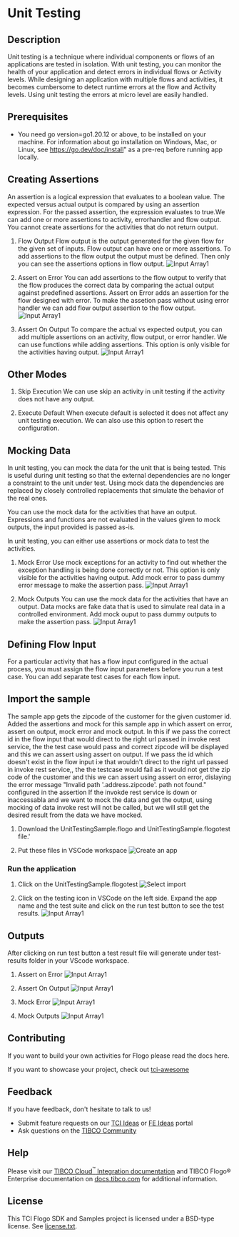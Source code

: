 # Unit Testing


## Description

Unit testing is a technique where individual components or flows of an applications are tested in isolation. With unit testing, you can monitor the health of your application and detect errors in individual flows or Activity levels. While designing an application with multiple flows and activities, it becomes cumbersome to detect runtime errors at the flow and Activity levels. Using unit testing the errors at micro level are easily handled.

## Prerequisites

* You need go version=go1.20.12 or above, to be installed on your machine. For information about go installation on Windows, Mac, or Linux, see https://go.dev/doc/install" as a pre-req before running app locally.


## Creating Assertions

An assertion is a logical expression that evaluates to a boolean value. The expected versus actual output is compared by using an assertion expression. For the passed assertion, the expression evaluates to true.We can add one or more assertions to activity, errorhandler and flow output. You cannot create assertions for the activities that do not return output. 

1. Flow Output
Flow output is the output generated for the given flow for the given set of inputs. Flow output can have one or more assertions. To add assertions to the flow output the output must be defined. Then only you can see the assertions options in flow output. 
![Input Array1](../../import-screenshots/VSCode/UnitTesting/flowoutput.png)


2. Assert on Error
You can add assertions to the flow output to verify that the flow produces the correct data by comparing the actual output against predefined assertions. Assert on Error adds an assertion for the flow designed with error. To make the assetion pass without using error handler we can add flow output assertion to the flow output. 
![Input Array1](../../import-screenshots/VSCode/UnitTesting//assertonerror.png)

3. Assert On Output
To compare the actual vs expected output, you can add multiple assertions on an activity, flow output, or error handler. We can use functions while adding assertions. This option is only visible for the activities having output.
![Input Array1](../../import-screenshots/VSCode/UnitTesting//assertonoutput.png)

## Other Modes

1. Skip Execution
We can use skip an activity in unit testing if the activity does not have any output. 


2. Execute Default
When execute default is selected it does not affect any unit testing execution. We can also use this option to resert the configuration.

## Mocking Data
In unit testing, you can mock the data for the unit that is being tested. This is useful during unit testing so that the external dependencies are no longer a constraint to the unit under test. Using mock data the dependencies are replaced by closely controlled replacements that simulate the behavior of the real ones.

You can use the mock data for the activities that have an output. Expressions and functions are not evaluated in the values given to mock outputs, the input provided is passed as-is.

In unit testing, you can either use assertions or mock data to test the activities.

1. Mock Error
Use mock exceptions for an activity to find out whether the exception handling is being done correctly or not. This option is only visible for the activities having output. Add mock error to pass dummy error message to make the assertion pass.
![Input Array1](../../import-screenshots/VSCode/UnitTesting/mockerror.png)


2. Mock Outputs
You can use the mock data for the activities that have an output. Data mocks are fake data that is used to simulate real data in a controlled environment. Add mock ouput to pass dummy outputs to make the assertion pass.
![Input Array1](../../import-screenshots/VSCode/UnitTesting/mockoutput.png)

## Defining Flow Input
For a particular activity that has a flow input configured in the actual process, you must assign the flow input parameters before you run a test case. You can add separate test cases for each flow input.

## Import the sample

The sample app gets the zipcode of the customer for the given customer id. Added the assertions and mock for this sample app in which assert on error, assert on output, mock error and mock output.
In this if we pass the correct id in the flow input that would direct to the right url passed in invoke rest service, the the test case would pass and correct zipcode will be displayed and this we can assert using assert on output.
If we pass the id which doesn't exist in the flow input i:e that wouldn't direct to the right url passed in invoke rest service,, the the testcase would fail as it would not get the zip code of the customer and this we can assert using assert on error, dislaying the error message "Invalid path '.address.zipcode'. path not found." configured in the assertion
If the invokde rest service is down or inaccessabla and we want to mock the data and get the output, using mocking of data invoke rest will not be called, but we will still get the desired result from the data we have mocked.




1. Download the UnitTestingSample.flogo and UnitTestingSample.flogotest file.'

2. Put these files in VSCode workspace
![Create an app](../../import-screenshots/VSCode/UnitTesting/import.png)



### Run the application

1. Click on the UnitTestingSample.flogotest
![Select import](../../import-screenshots/VSCode/UnitTesting/Testing.png)

2. Click on the testing icon in VSCode on the left side. Expand the app name and the test suite and click on the run test button to see the test results.
![Input Array1](../../import-screenshots/VSCode/UnitTesting/Testing1.png)




## Outputs

After clicking on run test button a test result file will generate under test-results folder in your VScode workspace.

1. Assert on Error
![Input Array1](../../import-screenshots/VSCode/UnitTesting/assertonerroroutput)

2. Assert On Output
![Input Array1](../../import-screenshots/VSCode/UnitTesting/assertonerroroutput)

3. Mock Error
![Input Array1](../../import-screenshots/VSCode/UnitTesting/mockerror)

4. Mock Outputs
![Input Array1](../../import-screenshots/VSCode/UnitTesting/mockoutput)



## Contributing
If you want to build your own activities for Flogo please read the docs here.

If you want to showcase your project, check out [tci-awesome](https://github.com/TIBCOSoftware/tci-awesome)


## Feedback
If you have feedback, don't hesitate to talk to us!

* Submit feature requests on our [TCI Ideas](https://ideas.tibco.com/?project=TCI) or [FE Ideas](https://ideas.tibco.com/?project=FE) portal
* Ask questions on the [TIBCO Community](https://community.tibco.com/answers/product/344006)

## Help
Please visit our [TIBCO Cloud<sup>&trade;</sup> Integration documentation](https://integration.cloud.tibco.com/docs/) and TIBCO Flogo® Enterprise documentation on [docs.tibco.com](https://docs.tibco.com/) for additional information.

## License
This TCI Flogo SDK and Samples project is licensed under a BSD-type license. See [license.txt](license.txt).
